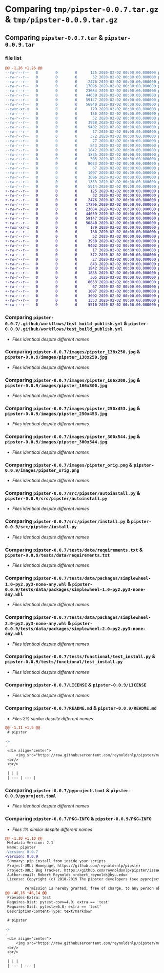 # Comparing `tmp/pipster-0.0.7.tar.gz` & `tmp/pipster-0.0.9.tar.gz`

## Comparing `pipster-0.0.7.tar` & `pipster-0.0.9.tar`

### file list

```diff
@@ -1,26 +1,26 @@
--rw-r--r--   0        0        0      125 2020-02-02 00:00:00.000000 pipster-0.0.7/.git_archival.txt
--rw-r--r--   0        0        0       32 2020-02-02 00:00:00.000000 pipster-0.0.7/.gitattributes
--rw-r--r--   0        0        0     2476 2020-02-02 00:00:00.000000 pipster-0.0.7/.github/workflows/test_build_publish.yml
--rw-r--r--   0        0        0    17896 2020-02-02 00:00:00.000000 pipster-0.0.7/images/pipster_138x250.jpg
--rw-r--r--   0        0        0    23684 2020-02-02 00:00:00.000000 pipster-0.0.7/images/pipster_166x300.jpg
--rw-r--r--   0        0        0    44659 2020-02-02 00:00:00.000000 pipster-0.0.7/images/pipster_250x453.jpg
--rw-r--r--   0        0        0    59147 2020-02-02 00:00:00.000000 pipster-0.0.7/images/pipster_300x544.jpg
--rw-r--r--   0        0        0    56840 2020-02-02 00:00:00.000000 pipster-0.0.7/images/pipster_orig.png
--rwxr-xr-x   0        0        0      179 2020-02-02 00:00:00.000000 pipster-0.0.7/scripts/pre-commit
--rw-r--r--   0        0        0      180 2020-02-02 00:00:00.000000 pipster-0.0.7/src/pipster/__init__.py
--rw-r--r--   0        0        0       52 2020-02-02 00:00:00.000000 pipster-0.0.7/src/pipster/_version.py
--rw-r--r--   0        0        0     3938 2020-02-02 00:00:00.000000 pipster-0.0.7/src/pipster/autoinstall.py
--rw-r--r--   0        0        0     9402 2020-02-02 00:00:00.000000 pipster-0.0.7/src/pipster/install.py
--rw-r--r--   0        0        0       17 2020-02-02 00:00:00.000000 pipster-0.0.7/tests/data/constraints.txt
--rw-r--r--   0        0        0      372 2020-02-02 00:00:00.000000 pipster-0.0.7/tests/data/imports.py
--rw-r--r--   0        0        0       27 2020-02-02 00:00:00.000000 pipster-0.0.7/tests/data/other-requirements.txt
--rw-r--r--   0        0        0      843 2020-02-02 00:00:00.000000 pipster-0.0.7/tests/data/requirements.txt
--rw-r--r--   0        0        0     1842 2020-02-02 00:00:00.000000 pipster-0.0.7/tests/data/packages/simplewheel-1.0-py2.py3-none-any.whl
--rw-r--r--   0        0        0     1835 2020-02-02 00:00:00.000000 pipster-0.0.7/tests/data/packages/simplewheel-2.0-py2.py3-none-any.whl
--rw-r--r--   0        0        0      305 2020-02-02 00:00:00.000000 pipster-0.0.7/tests/functional/test_autoinstall.py
--rw-r--r--   0        0        0     8653 2020-02-02 00:00:00.000000 pipster-0.0.7/tests/functional/test_install.py
--rw-r--r--   0        0        0       67 2020-02-02 00:00:00.000000 pipster-0.0.7/.gitignore
--rw-r--r--   0        0        0     1097 2020-02-02 00:00:00.000000 pipster-0.0.7/LICENSE
--rw-r--r--   0        0        0     3096 2020-02-02 00:00:00.000000 pipster-0.0.7/README.md
--rw-r--r--   0        0        0     1353 2020-02-02 00:00:00.000000 pipster-0.0.7/pyproject.toml
--rw-r--r--   0        0        0     5514 2020-02-02 00:00:00.000000 pipster-0.0.7/PKG-INFO
+-rw-r--r--   0        0        0      125 2020-02-02 00:00:00.000000 pipster-0.0.9/.git_archival.txt
+-rw-r--r--   0        0        0       32 2020-02-02 00:00:00.000000 pipster-0.0.9/.gitattributes
+-rw-r--r--   0        0        0     2476 2020-02-02 00:00:00.000000 pipster-0.0.9/.github/workflows/test_build_publish.yml
+-rw-r--r--   0        0        0    17896 2020-02-02 00:00:00.000000 pipster-0.0.9/images/pipster_138x250.jpg
+-rw-r--r--   0        0        0    23684 2020-02-02 00:00:00.000000 pipster-0.0.9/images/pipster_166x300.jpg
+-rw-r--r--   0        0        0    44659 2020-02-02 00:00:00.000000 pipster-0.0.9/images/pipster_250x453.jpg
+-rw-r--r--   0        0        0    59147 2020-02-02 00:00:00.000000 pipster-0.0.9/images/pipster_300x544.jpg
+-rw-r--r--   0        0        0    56840 2020-02-02 00:00:00.000000 pipster-0.0.9/images/pipster_orig.png
+-rwxr-xr-x   0        0        0      179 2020-02-02 00:00:00.000000 pipster-0.0.9/scripts/pre-commit
+-rw-r--r--   0        0        0      180 2020-02-02 00:00:00.000000 pipster-0.0.9/src/pipster/__init__.py
+-rw-r--r--   0        0        0       52 2020-02-02 00:00:00.000000 pipster-0.0.9/src/pipster/_version.py
+-rw-r--r--   0        0        0     3938 2020-02-02 00:00:00.000000 pipster-0.0.9/src/pipster/autoinstall.py
+-rw-r--r--   0        0        0     9402 2020-02-02 00:00:00.000000 pipster-0.0.9/src/pipster/install.py
+-rw-r--r--   0        0        0       17 2020-02-02 00:00:00.000000 pipster-0.0.9/tests/data/constraints.txt
+-rw-r--r--   0        0        0      372 2020-02-02 00:00:00.000000 pipster-0.0.9/tests/data/imports.py
+-rw-r--r--   0        0        0       27 2020-02-02 00:00:00.000000 pipster-0.0.9/tests/data/other-requirements.txt
+-rw-r--r--   0        0        0      843 2020-02-02 00:00:00.000000 pipster-0.0.9/tests/data/requirements.txt
+-rw-r--r--   0        0        0     1842 2020-02-02 00:00:00.000000 pipster-0.0.9/tests/data/packages/simplewheel-1.0-py2.py3-none-any.whl
+-rw-r--r--   0        0        0     1835 2020-02-02 00:00:00.000000 pipster-0.0.9/tests/data/packages/simplewheel-2.0-py2.py3-none-any.whl
+-rw-r--r--   0        0        0      305 2020-02-02 00:00:00.000000 pipster-0.0.9/tests/functional/test_autoinstall.py
+-rw-r--r--   0        0        0     8653 2020-02-02 00:00:00.000000 pipster-0.0.9/tests/functional/test_install.py
+-rw-r--r--   0        0        0       67 2020-02-02 00:00:00.000000 pipster-0.0.9/.gitignore
+-rw-r--r--   0        0        0     1097 2020-02-02 00:00:00.000000 pipster-0.0.9/LICENSE
+-rw-r--r--   0        0        0     3092 2020-02-02 00:00:00.000000 pipster-0.0.9/README.md
+-rw-r--r--   0        0        0     1353 2020-02-02 00:00:00.000000 pipster-0.0.9/pyproject.toml
+-rw-r--r--   0        0        0     5510 2020-02-02 00:00:00.000000 pipster-0.0.9/PKG-INFO
```

### Comparing `pipster-0.0.7/.github/workflows/test_build_publish.yml` & `pipster-0.0.9/.github/workflows/test_build_publish.yml`

 * *Files identical despite different names*

### Comparing `pipster-0.0.7/images/pipster_138x250.jpg` & `pipster-0.0.9/images/pipster_138x250.jpg`

 * *Files identical despite different names*

### Comparing `pipster-0.0.7/images/pipster_166x300.jpg` & `pipster-0.0.9/images/pipster_166x300.jpg`

 * *Files identical despite different names*

### Comparing `pipster-0.0.7/images/pipster_250x453.jpg` & `pipster-0.0.9/images/pipster_250x453.jpg`

 * *Files identical despite different names*

### Comparing `pipster-0.0.7/images/pipster_300x544.jpg` & `pipster-0.0.9/images/pipster_300x544.jpg`

 * *Files identical despite different names*

### Comparing `pipster-0.0.7/images/pipster_orig.png` & `pipster-0.0.9/images/pipster_orig.png`

 * *Files identical despite different names*

### Comparing `pipster-0.0.7/src/pipster/autoinstall.py` & `pipster-0.0.9/src/pipster/autoinstall.py`

 * *Files identical despite different names*

### Comparing `pipster-0.0.7/src/pipster/install.py` & `pipster-0.0.9/src/pipster/install.py`

 * *Files identical despite different names*

### Comparing `pipster-0.0.7/tests/data/requirements.txt` & `pipster-0.0.9/tests/data/requirements.txt`

 * *Files identical despite different names*

### Comparing `pipster-0.0.7/tests/data/packages/simplewheel-1.0-py2.py3-none-any.whl` & `pipster-0.0.9/tests/data/packages/simplewheel-1.0-py2.py3-none-any.whl`

 * *Files identical despite different names*

### Comparing `pipster-0.0.7/tests/data/packages/simplewheel-2.0-py2.py3-none-any.whl` & `pipster-0.0.9/tests/data/packages/simplewheel-2.0-py2.py3-none-any.whl`

 * *Files identical despite different names*

### Comparing `pipster-0.0.7/tests/functional/test_install.py` & `pipster-0.0.9/tests/functional/test_install.py`

 * *Files identical despite different names*

### Comparing `pipster-0.0.7/LICENSE` & `pipster-0.0.9/LICENSE`

 * *Files identical despite different names*

### Comparing `pipster-0.0.7/README.md` & `pipster-0.0.9/README.md`

 * *Files 2% similar despite different names*

```diff
@@ -1,11 +1,9 @@
 # pipster
 
-> 
-
 <div align="center">
     <img src="https://raw.githubusercontent.com/reynoldsnlp/pipster/main/images/pipster_138x250.jpg" alt="Pipster logo" width="138">
 <br/>
 <br/>
 
 | | |
 | --- | --- |
```

### Comparing `pipster-0.0.7/pyproject.toml` & `pipster-0.0.9/pyproject.toml`

 * *Files identical despite different names*

### Comparing `pipster-0.0.7/PKG-INFO` & `pipster-0.0.9/PKG-INFO`

 * *Files 1% similar despite different names*

```diff
@@ -1,10 +1,10 @@
 Metadata-Version: 2.1
 Name: pipster
-Version: 0.0.7
+Version: 0.0.9
 Summary: pip install from inside your scripts
 Project-URL: Homepage, https://github.com/reynoldsnlp/pipster
 Project-URL: Bug Tracker, https://github.com/reynoldsnlp/pipster/issues
 Author-email: Robert Reynolds <robert_reynolds@byu.edu>
 License: Copyright (c) 2018-2019 The pipster developers (see pyproject.toml file)
         
         Permission is hereby granted, free of charge, to any person obtaining
@@ -46,16 +46,14 @@
 Provides-Extra: test
 Requires-Dist: pytest-cov>=4.0; extra == 'test'
 Requires-Dist: pytest>=6.0; extra == 'test'
 Description-Content-Type: text/markdown
 
 # pipster
 
-> 
-
 <div align="center">
     <img src="https://raw.githubusercontent.com/reynoldsnlp/pipster/main/images/pipster_138x250.jpg" alt="Pipster logo" width="138">
 <br/>
 <br/>
 
 | | |
 | --- | --- |
```

